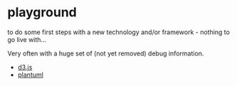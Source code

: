 # playground
to do some first steps with a new technology and/or framework - nothing to go live with...

Very often with a huge set of (not yet removed) debug information.

* [d3.js](./d3.js/)
* [plantuml](./plantuml/)
